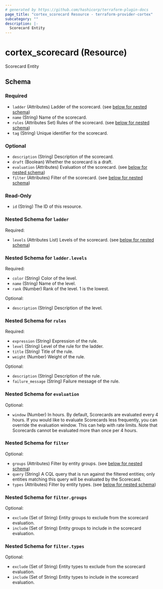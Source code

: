 ```yaml
---
# generated by https://github.com/hashicorp/terraform-plugin-docs
page_title: "cortex_scorecard Resource - terraform-provider-cortex"
subcategory: ""
description: |-
  Scorecard Entity
---
```


# cortex_scorecard (Resource)

Scorecard Entity



<!-- schema generated by tfplugindocs -->
## Schema

### Required

- `ladder` (Attributes) Ladder of the scorecard. (see [below for nested schema](#nestedatt--ladder))
- `name` (String) Name of the scorecard.
- `rules` (Attributes Set) Rules of the scorecard. (see [below for nested schema](#nestedatt--rules))
- `tag` (String) Unique identifier for the scorecard.

### Optional

- `description` (String) Description of the scorecard.
- `draft` (Boolean) Whether the scorecard is a draft.
- `evaluation` (Attributes) Evaluation of the scorecard. (see [below for nested schema](#nestedatt--evaluation))
- `filter` (Attributes) Filter of the scorecard. (see [below for nested schema](#nestedatt--filter))

### Read-Only

- `id` (String) The ID of this resource.

<a id="nestedatt--ladder"></a>
### Nested Schema for `ladder`

Required:

- `levels` (Attributes List) Levels of the scorecard. (see [below for nested schema](#nestedatt--ladder--levels))

<a id="nestedatt--ladder--levels"></a>
### Nested Schema for `ladder.levels`

Required:

- `color` (String) Color of the level.
- `name` (String) Name of the level.
- `rank` (Number) Rank of the level. 1 is the lowest.

Optional:

- `description` (String) Description of the level.



<a id="nestedatt--rules"></a>
### Nested Schema for `rules`

Required:

- `expression` (String) Expression of the rule.
- `level` (String) Level of the rule for the ladder.
- `title` (String) Title of the rule.
- `weight` (Number) Weight of the rule.

Optional:

- `description` (String) Description of the rule.
- `failure_message` (String) Failure message of the rule.


<a id="nestedatt--evaluation"></a>
### Nested Schema for `evaluation`

Optional:

- `window` (Number) In hours. By default, Scorecards are evaluated every 4 hours. If you would like to evaluate Scorecards less frequently, you can override the evaluation window. This can help with rate limits. Note that Scorecards cannot be evaluated more than once per 4 hours.


<a id="nestedatt--filter"></a>
### Nested Schema for `filter`

Optional:

- `groups` (Attributes) Filter by entity groups. (see [below for nested schema](#nestedatt--filter--groups))
- `query` (String) A CQL query that is run against the filtered entities; only entities matching this query will be evaluated by the Scorecard.
- `types` (Attributes) Filter by entity types. (see [below for nested schema](#nestedatt--filter--types))

<a id="nestedatt--filter--groups"></a>
### Nested Schema for `filter.groups`

Optional:

- `exclude` (Set of String) Entity groups to exclude from the scorecard evaluation.
- `include` (Set of String) Entity groups to include in the scorecard evaluation.


<a id="nestedatt--filter--types"></a>
### Nested Schema for `filter.types`

Optional:

- `exclude` (Set of String) Entity types to exclude from the scorecard evaluation.
- `include` (Set of String) Entity types to include in the scorecard evaluation.
